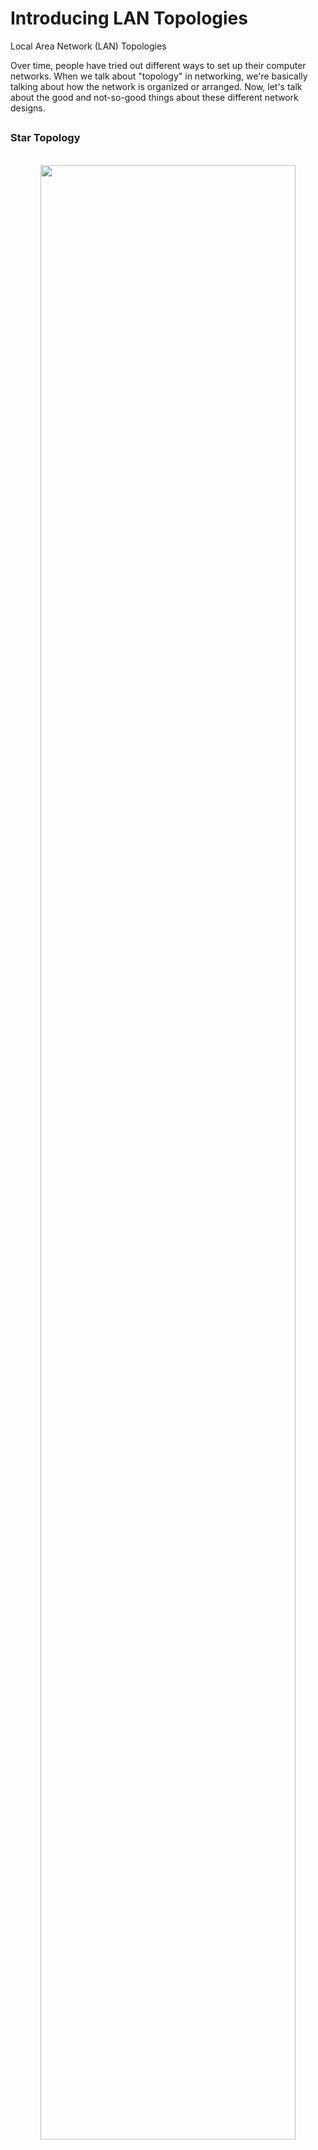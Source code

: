 #  Introducing LAN Topologies

Local Area Network (LAN) Topologies

Over time, people have tried out different ways to set up their computer networks. When we talk about "topology" in networking, we're basically talking about how the network is organized or arranged. Now, let's talk about the good and not-so-good things about these different network designs.

<h2></h2>

<h3>Star Topology</h3>



<p align="center">
<br/>
<img src="https://i.imgur.com/XRKxIXr.png" height="90%" width="90%" alt=""/>
<br />
